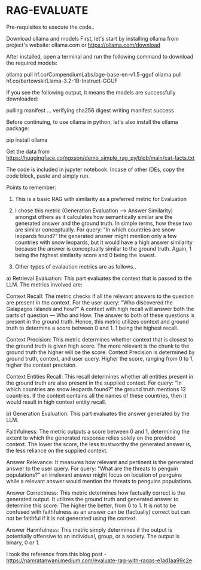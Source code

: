 # RAG-EVALUATE

Pre-requisites to execute the code..

Download ollama and models
First, let's start by installing ollama from project's website: ollama.com or https://ollama.com/download

After installed, open a terminal and run the following command to download the required models:

ollama pull hf.co/CompendiumLabs/bge-base-en-v1.5-gguf
ollama pull hf.co/bartowski/Llama-3.2-1B-Instruct-GGUF

If you see the following output, it means the models are successfully downloaded:

pulling manifest
...
verifying sha256 digest
writing manifest
success

Before continuing, to use ollama in python, let's also install the ollama package:

pip install ollama

Get the data from https://huggingface.co/ngxson/demo_simple_rag_py/blob/main/cat-facts.txt

The code is included in jupyter notebook.
Incase of other IDEs, copy the code block, paste and simply run.

Points to remember:

1) This is a basic RAG with similarity as a preferred metric for Evaluation

2) I chose this metric (Generation Evaluation --> Answer Similarity) amongst others as it calculates how semantically similar are the generated answer and the ground truth. In simple terms, how these two are similar conceptually. For query: “In which countries are snow leopards found?” the generated answer might mention only a few countries with snow leopards, but it would have a high answer similarity because the answer is conceptually similar to the ground truth. Again, 1 being the highest similarity score and 0 being the lowest.

3) Other types of evalaution metrics are as follows..

a) Retrieval Evaluation: This part evaluates the context that is passed to the LLM. The metrics involved are:

Context Recall: The metric checks if all the relevant answers to the question are present in the context. For the user query: “Who discovered the Galapagos Islands and how?” A context with high recall will answer both the parts of question — Who and How. The answer to both of these questions is present in the ground truth. Hence, this metric utilizes context and ground truth to determine a score between 0 and 1. 1 being the highest recall.

Context Precision: This metric determines whether context that is closest to the ground truth is given high score. The more relevant is the chunk to the ground truth the higher will be the score. Context Precision is determined by ground truth, context, and user query. Higher the score, ranging from 0 to 1, higher the context precision.

Context Entities Recall: This recall determines whether all entities present in the ground truth are also present in the supplied context. For query: “In which countries are snow leopards found?” the ground truth mentions 12 countries. If the context contains all the names of these countries, then it would result in high context entity recall.


b) Generation Evaluation: This part evaluates the answer generated by the LLM.

Faithfulness: The metric outputs a score between 0 and 1, determining the extent to which the generated response relies solely on the provided context. The lower the score, the less trustworthy the generated answer is, the less reliance on the supplied context.

Answer Relevance: It measures how relevant and pertinent is the generated answer to the user query. For query: “What are the threats to penguin populations?” an irrelevant answer might focus on location of penguins while a relevant answer would mention the threats to penguins populations.

Answer Correctness: This metric determines how factually correct is the generated output. It utilizes the ground truth and generated answer to determine this score. The higher the better, from 0 to 1. It is not to be confused with faithfulness as an answer can be (factually) correct but can not be faithful if it is not generated using the context.

Answer Harmfulness: This metric simply determines if the output is potentially offensive to an individual, group, or a society. The output is binary, 0 or 1.

I took the reference from this blog post - https://namratanwani.medium.com/evaluate-rag-with-ragas-e1ad1aa99c2e



